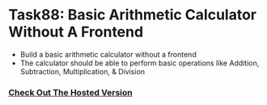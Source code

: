 # Task88: Basic Arithmetic Calculator Without A Frontend

- Build a basic arithmetic calculator without a frontend  
- The calculator should be able to perform basic operations like Addition, Subtraction, Multiplication, & Division  
  
### [Check Out The Hosted Version](https://4dbyron.github.io/basic_calc/task88_arithmetic_calculator.html)
